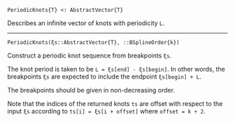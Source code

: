```
PeriodicKnots{T} <: AbstractVector{T}
```

Describes an infinite vector of knots with periodicity `L`.

---

```
PeriodicKnots(ξs::AbstractVector{T}, ::BSplineOrder{k})
```

Construct a periodic knot sequence from breakpoints `ξs`.

The knot period is taken to be `L = ξs[end] - ξs[begin]`. In other words, the breakpoints `ξs` are expected to include the endpoint `ξs[begin] + L`.

The breakpoints should be given in non-decreasing order.

Note that the indices of the returned knots `ts` are offset with respect to the input `ξs` according to `ts[i] = ξs[i + offset]` where `offset = k ÷ 2`.
